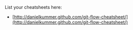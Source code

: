 List your cheatsheets here:

*  [http://danielkummer.github.com/git-flow-cheatsheet/](http://danielkummer.github.com/git-flow-cheatsheet/)